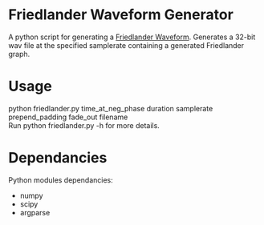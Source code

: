 # Friedlander Waveform Generator
A python script for generating a [Friedlander Waveform](https://en.wikipedia.org/wiki/Blast_wave). Generates a 32-bit wav file at the specified samplerate containing a generated Friedlander graph.

# Usage
python friedlander.py time_at_neg_phase duration samplerate prepend_padding fade_out filename <br>
Run python friedlander.py -h for more details.

# Dependancies
Python modules dependancies:
- numpy
- scipy
- argparse